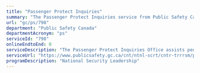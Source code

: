 ```yaml
---
title: "Passenger Protect Inquiries"
summary: "The Passenger Protect Inquiries service from Public Safety Canada is not available end-to-end online, according to the GC Service Inventory."
url: "gc/ps/798"
department: "Public Safety Canada"
departmentAcronym: "ps"
serviceId: "798"
onlineEndtoEnd: 0
serviceDescription: "The Passenger Protect Inquiries Office assists people who have had issues while traveling by air to, from, and within Canada and believe it is because of Canada’s Secure Air Travel Act (SATA) list. The PPIO looks at individual cases to help determine their cause(s) and provide information that may help fix the issue."
serviceUrl: "https://www.publicsafety.gc.ca/cnt/ntnl-scrt/cntr-trrrsm/pssngr-prtct/ppio-en.aspx"
programDescription: "National Security Leadership"
---
```

